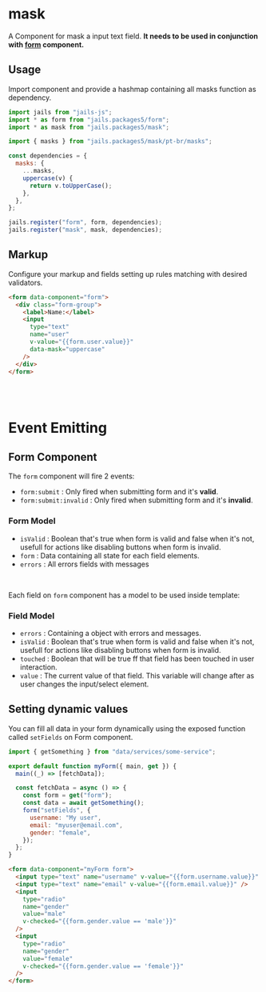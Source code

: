 # mask

A Component for mask a input text field.
**It needs to be used in conjunction with [form](../form) component.**

## Usage

Import component and provide a hashmap containing all masks function as dependency.

```js
import jails from "jails-js";
import * as form from "jails.packages5/form";
import * as mask from "jails.packages5/mask";

import { masks } from "jails.packages5/mask/pt-br/masks";

const dependencies = {
  masks: {
    ...masks,
    uppercase(v) {
      return v.toUpperCase();
    },
  },
};

jails.register("form", form, dependencies);
jails.register("mask", mask, dependencies);
```

## Markup

Configure your markup and fields setting up rules matching with desired validators.

```html
<form data-component="form">
  <div class="form-group">
    <label>Name:</label>
    <input
      type="text"
      name="user"
      v-value="{{form.user.value}}"
      data-mask="uppercase"
    />
  </div>
</form>
```

<br />
<br />

# Event Emitting

## Form Component

The `form` component will fire 2 events:

- `form:submit` : Only fired when submitting form and it's **valid**.
- `form:submit:invalid` : Only fired when submitting form and it's **invalid**.

### Form Model

- `isValid` : Boolean that's true when form is valid and false when it's not, usefull for actions like disabling buttons when form is invalid.
- `form` : Data containing all state for each field elements.
- `errors` : All errors fields with messages

<br />

Each field on `form` component has a model to be used inside template:

### Field Model

- `errors` : Containing a object with errors and messages.
- `isValid` : Boolean that's true when form is valid and false when it's not, usefull for actions like disabling buttons when form is invalid.
- `touched` : Boolean that will be true ff that field has been touched in user interaction.
- `value` : The current value of that field. This variable will change after as user changes the input/select element.

## Setting dynamic values

You can fill all data in your form dynamically using the exposed function called `setFields` on Form component.

```js
import { getSomething } from "data/services/some-service";

export default function myForm({ main, get }) {
  main((_) => [fetchData]);

  const fetchData = async () => {
    const form = get("form");
    const data = await getSomething();
    form("setFields", {
      username: "My user",
      email: "myuser@email.com",
      gender: "female",
    });
  };
}
```

```html
<form data-component="myForm form">
  <input type="text" name="username" v-value="{{form.username.value}}" />
  <input type="text" name="email" v-value="{{form.email.value}}" />
  <input
    type="radio"
    name="gender"
    value="male"
    v-checked="{{form.gender.value == 'male'}}"
  />
  <input
    type="radio"
    name="gender"
    value="female"
    v-checked="{{form.gender.value == 'female'}}"
  />
</form>
```
